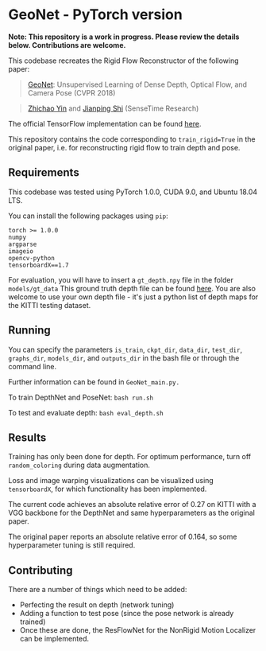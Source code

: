 # GeoNet - PyTorch version

**Note: This repository is a work in progress. Please review the details below. Contributions are welcome.**

This codebase recreates the Rigid Flow Reconstructor of the following paper:

> [GeoNet](https://arxiv.org/pdf/1803.02276.pdf): Unsupervised Learning of Dense Depth, Optical Flow, and Camera Pose (CVPR 2018)

> [Zhichao Yin](http://zhichaoyin.me/) and [Jianping Shi](http://shijianping.me/) (SenseTime Research)

The official TensorFlow implementation can be found [here](https://github.com/yzcjtr/GeoNet).

This repository contains the code corresponding to `train_rigid=True` in the original paper, i.e. for reconstructing rigid flow to train depth and pose.

## Requirements
This codebase was tested using PyTorch 1.0.0, CUDA 9.0, and Ubuntu 18.04 LTS.

You can install the following packages using `pip`:

```
torch >= 1.0.0
numpy
argparse
imageio
opencv-python
tensorboardX==1.7
```

For evaluation, you will have to insert a `gt_depth.npy` file in the folder `models/gt_data`
This ground truth depth file can be found [here](https://drive.google.com/open?id=1E9j6guYY2S_HXmUhkqw95IEmdevXyBqM). You are also welcome to use your own depth file - it's just a python list of depth maps for the KITTI testing dataset.

## Running

You can specify the parameters `is_train`, `ckpt_dir`, `data_dir`, `test_dir`, `graphs_dir`, `models_dir`, and `outputs_dir` in the bash file or through the command line.

Further information can be found in `GeoNet_main.py.`

To train DepthNet and PoseNet: `bash run.sh`

To test and evaluate depth: `bash eval_depth.sh`

## Results

Training has only been done for depth. For optimum performance, turn off `random_coloring` during data augmentation.

Loss and image warping visualizations can be visualized using `tensorboardX`, for which functionality has been implemented.

The current code achieves an absolute relative error of 0.27 on KITTI with a VGG backbone for the DepthNet and same hyperparameters as the original paper.

The original paper reports an absolute relative error of 0.164, so some hyperparameter tuning is still required.

## Contributing

There are a number of things which need to be added:

* Perfecting the result on depth (network tuning)
* Adding a function to test pose (since the pose network is already trained)
* Once these are done, the ResFlowNet for the NonRigid Motion Localizer can be implemented.

